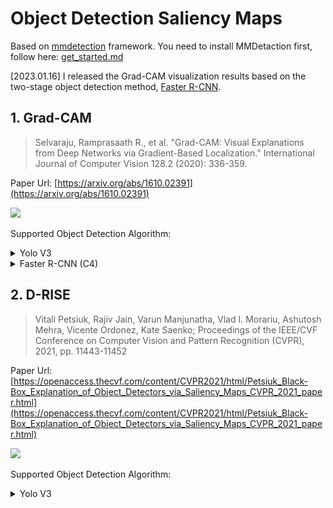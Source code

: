 # Object Detection Saliency Maps

Based on [mmdetection](https://github.com/open-mmlab/mmdetection) framework. You need to install MMDetaction first, follow here: [get_started.md](https://github.com/open-mmlab/mmdetection/blob/master/docs/en/get_started.md)

[2023.01.16] I released the Grad-CAM visualization results based on the two-stage object detection method, [Faster R-CNN](./gradcam-frcn-c4-proposal.py).

## 1. Grad-CAM

> Selvaraju, Ramprasaath R., et al. "Grad-CAM: Visual Explanations from Deep Networks via Gradient-Based Localization." International Journal of Computer Vision 128.2 (2020): 336-359.

Paper Url: [https://arxiv.org/abs/1610.02391](https://arxiv.org/abs/1610.02391)

![](images/GradCAM/Grad-CAM.png)

Supported Object Detection Algorithm:


<details>
<summary>Yolo V3</summary>

Paper: [https://arxiv.org/abs/1804.02767](https://arxiv.org/abs/1804.02767)

Step by step see: [gradcam-yolov3.ipynb](tutorial/gradcam-yolov3.ipynb)

```angular2html
python gradcam-yolov3.py \
        --config <Configs Path> \
        --checkpoint <Checkpoint Path> \
        --image-path <Your Image Path> \
        --bbox-index 0 \
        --save-dir images/GradCAM/YOLOV3
```

Visualization:

| ![](images/GradCAM/YOLOV3/0000008_02499_d_0000041-bbox-id-0.jpg)  | ![](images/GradCAM/YOLOV3/0000008_02499_d_0000041-bbox-id-1.jpg) | ![](images/GradCAM/YOLOV3/0000008_02499_d_0000041-bbox-id-2.jpg) |
|  ----  | ----  | ----  |
| ![](images/GradCAM/YOLOV3/9999962_00000_d_0000088-bbox-id-0.jpg) | ![](images/GradCAM/YOLOV3/9999962_00000_d_0000088-bbox-id-1.jpg) | ![](images/GradCAM/YOLOV3/9999962_00000_d_0000088-bbox-id-2.jpg) |


</details>

<details>
<summary>Faster R-CNN (C4)</summary>

Paper: [https://arxiv.org/abs/1506.01497](https://arxiv.org/abs/1506.01497)

Step by step see: [gradcam-faster-rcnn-C4-proposal.ipynb](tutorial/gradcam-faster-rcnn-C4-proposal.ipynb) and [gradcam-faster-rcnn-C4-global.ipynb](tutorial/gradcam-faster-rcnn-C4-global.ipynb)

```angular2html
mkdir checkpoints
cd checkpoints
wget https://download.openmmlab.com/mmdetection/v2.0/faster_rcnn/faster_rcnn_r50_caffe_c4_1x_coco/faster_rcnn_r50_caffe_c4_1x_coco_20220316_150152-3f885b85.pth
cd ..
```

visualization based on proposal:

```shell
python gradcam-frcn-c4-proposal.py \
        --config <Configs Path> \
        --checkpoint <Checkpoint Path> \
        --image-path <Your Image Path> \
        --bbox-index 0 \
        --save-dir images/GradCAM/FRCN-C4
```

| | | |
|-|-|-|
|![](./images/GradCAM/FRCN-C4/proposal/0-19-0.9997443556785583.jpg)|![](./images/GradCAM/FRCN-C4/proposal/1-19-0.9754877090454102.jpg)|![](./images/GradCAM/FRCN-C4/proposal/2-19-0.7261363863945007.jpg)|

visualization based on global:
```
python gradcam-frcn-c4-global.py \
        --config <Configs Path> \
        --checkpoint <Checkpoint Path> \
        --image-path <Your Image Path> \
        --bbox-index 0 \
        --save-dir images/GradCAM/FRCN-C4
```

| | | |
|-|-|-|
|![](./images/GradCAM/FRCN-C4/global/0-19-0.9997443556785583.jpg)|![](./images/GradCAM/FRCN-C4/global/1-19-0.9754877090454102.jpg)|![](./images/GradCAM/FRCN-C4/global/2-19-0.7261363863945007.jpg)|



</details>

## 2. D-RISE

> Vitali Petsiuk, Rajiv Jain, Varun Manjunatha, Vlad I. Morariu, Ashutosh Mehra, Vicente Ordonez, Kate Saenko; Proceedings of the IEEE/CVF Conference on Computer Vision and Pattern Recognition (CVPR), 2021, pp. 11443-11452

Paper Url: [https://openaccess.thecvf.com/content/CVPR2021/html/Petsiuk_Black-Box_Explanation_of_Object_Detectors_via_Saliency_Maps_CVPR_2021_paper.html](https://openaccess.thecvf.com/content/CVPR2021/html/Petsiuk_Black-Box_Explanation_of_Object_Detectors_via_Saliency_Maps_CVPR_2021_paper.html)

![](images/DRISE/DRISE.png)

Supported Object Detection Algorithm:


<details>
<summary>Yolo V3</summary>

Paper: [https://arxiv.org/abs/1804.02767](https://arxiv.org/abs/1804.02767)

Step by step see: [drise-yolov3.ipynb](tutorial/drise-yolov3.ipynb)

```angular2html
python drise-yolov3.py \
        --config <Configs Path> \
        --checkpoint <Checkpoint Path> \
        --image-path <Your Image Path> \
        --bbox-index 0 \
        --save-dir images/DRISE/YOLOV3
```

Visualization:

| ![](images/DRISE/YOLOV3/0000008_02499_d_0000041-bbox-id-0.jpg)  | ![](images/DRISE/YOLOV3/0000008_02499_d_0000041-bbox-id-1.jpg) | ![](images/DRISE/YOLOV3/0000008_02499_d_0000041-bbox-id-2.jpg) |
|  ----  | ----  | ----  |
| ![](images/DRISE/YOLOV3/9999962_00000_d_0000088-bbox-id-0.jpg) | ![](images/DRISE/YOLOV3/9999962_00000_d_0000088-bbox-id-1.jpg) | ![](images/DRISE/YOLOV3/9999962_00000_d_0000088-bbox-id-2.jpg) |


</details>
